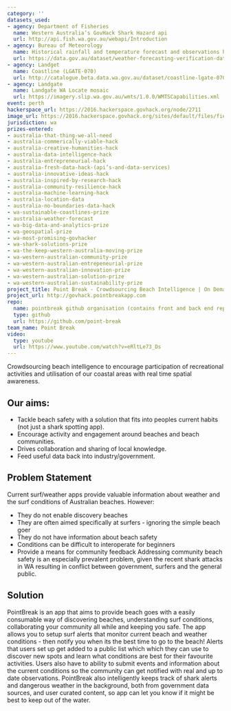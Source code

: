 ```yaml
---
category: ''
datasets_used:
- agency: Department of Fisheries
  name: Western Australia’s GovHack Shark Hazard api
  url: http://api.fish.wa.gov.au/webapi/Introduction
- agency: Bureau of Meteorology
  name: Historical rainfall and temperature forecast and observations hourly data - Weather forecasting verification data (2015-05 to 2016-04)
  url: https://data.gov.au/dataset/weather-forecasting-verification-data-2015-05-to-2016-04
- agency: Landget
  name: Coastline (LGATE-070)
  url: http://catalogue.beta.data.wa.gov.au/dataset/coastline-lgate-070
- agency: Landgate
  name: Landgate WA Locate mosaic
  url: https://imagery.slip.wa.gov.au/wmts/1.0.0/WMTSCapabilities.xml
event: perth
hackerspace_url: https://2016.hackerspace.govhack.org/node/2711
image_url: https://2016.hackerspace.govhack.org/sites/default/files/field/image/icon_light%402x.png
jurisdiction: wa
prizes-entered:
- australia-that-thing-we-all-need
- australia-commerically-viable-hack
- australia-creative-humanities-hack
- australia-data-intelligence-hack
- australia-entrepreneurial-hack
- australia-fresh-data-hack-(api’s-and-data-services)
- australia-innovative-ideas-hack
- australia-inspired-by-research-hack
- australia-community-resilience-hack
- australia-machine-learning-hack
- australia-location-data
- australia-no-boundaries-data-hack
- wa-sustainable-coastlines-prize
- australia-weather-forecast
- wa-big-data-and-analytics-prize
- wa-geospatial-prize
- wa-most-promising-govhacker
- wa-shark-solutions-prize
- wa-the-keep-western-australia-moving-prize
- wa-western-australian-community-prize
- wa-western-australian-entrepeneurial-prize
- wa-western-australian-innovation-prize
- wa-western-australian-solution-prize
- wa-western-australian-sustainability-prize
project_title: Point Break - Crowdsourcing Beach Intelligence | On Demand Spatial Awareness
project_url: http://govhack.pointbreakapp.com
repo:
  name: pointbreak github organisation (contains front and back end repositories)
  type: github
  url: https://github.com/point-break
team_name: Point Break
video:
  type: youtube
  url: https://www.youtube.com/watch?v=eRltLe73_Ds
---
```


Crowdsourcing beach intelligence to encourage participation of recreational activities and utilisation of our coastal areas with real time spatial awareness.
## Our aims:
* Tackle beach safety with a solution that fits into peoples current habits (not just a shark spotting app).
* Encourage activity and engagement around beaches and beach communities.
* Drives collaboration and sharing of local knowledge.
* Feed useful data back into industry/government.
## Problem Statement
Current surf/weather apps provide valuable information about weather and the surf conditions of Australian beaches. However:
* They do not enable discovery beaches
* They are often aimed specifically at surfers - ignoring the simple beach goer
* They do not have information about beach safety 
* Conditions can be difficult to interoperate for beginners
* Provide a means for community feedback
Addressing community beach safety is an especially prevalent problem, given the recent shark attacks in WA resulting in conflict between government, surfers and the general public.
## Solution
PointBreak is an app that aims to provide beach goes with a easily consumable way of discovering beaches, understanding surf conditions, collaborating your community all while and keeping you safe.
The app allows you to setup surf alerts that monitor current beach and weather conditions - then notify you when its the best time to go to the beach! Alerts that users set up get added to a public list which which they can use to discover new spots and learn what conditions are best for their favourite activities. Users also have to ability to submit events and information about the current conditions so the community can get notified with real and up to date observations.
PointBreak also intelligently keeps track of shark alerts and dangerous weather in the background, both from government data sources, and user curated content, so app can let you know if it might be best to keep out of the water.